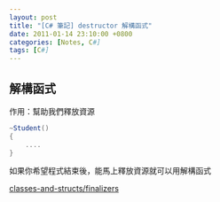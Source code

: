 ```yaml
---
layout: post
title: "[C# 筆記] destructor 解構函式"
date: 2011-01-14 23:10:00 +0800
categories: [Notes, C#]
tags: [C#]
---
```

## 解構函式
作用：幫助我們釋放資源
```c#
~Student()
{
    ....
}
```
如果你希望程式結束後，能馬上釋放資源就可以用解構函式

[classes-and-structs/finalizers](https://learn.microsoft.com/zh-tw/dotnet/csharp/programming-guide/classes-and-structs/finalizers)